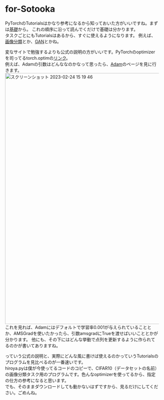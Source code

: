 # for-Sotooka

PyTorchのTutorialsはかなり参考になるから知っておいた方がいいですね。まずは[基礎](https://pytorch.org/tutorials/beginner/basics/intro.html)から。
これの順序に沿って読んでくだけで基礎は分かります。  
タスクごとにもTutorialsはあるから、すぐに使えるようになります。
例えば、[画像分類](https://pytorch.org/tutorials/beginner/blitz/cifar10_tutorial.html)とか、[GAN](https://pytorch.org/tutorials/beginner/dcgan_faces_tutorial.html)とかね。  

変なサイトで勉強するよりも公式の説明の方がいいです。PyTorchのoptimizerを司ってるtorch.optimの[リンク](https://pytorch.org/docs/stable/optim.html)。  
例えば、Adamの引数はどんななのかなって思ったら、[Adam](https://pytorch.org/docs/stable/generated/torch.optim.Adam.html#torch.optim.Adam)のページを見に行きます。  
<img width="821" alt="スクリーンショット 2023-02-24 15 19 46" src="https://user-images.githubusercontent.com/95958702/221106736-3b1c149c-e918-46ca-9d30-22f98eb8bd13.png">  
これを見れば、Adamにはデフォルトで学習率0.001が与えられていることとか、AMSGradを使いたかったら、引数amsgradにTrueを渡せばいいこととかが分かります。
他にも、その下にはどんな挙動で点列を更新するように作られてるのかが書いてありますね。

っていう公式の説明と、実際にどんな風に書けば使えるのかっていうTutorialsのプログラムを見比べるのが一番速いです。  
hiroya.pyは僕が今使ってるコードのコピーで、CIFAR10（データセットの名前）の画像分類タスク用のプログラムです。色んなoptimizerを使ってるから、指定の仕方の参考になると思います。  
でも、そのままダウンロードしても動かないはずですから、見るだけにしてください。ごめんね。
